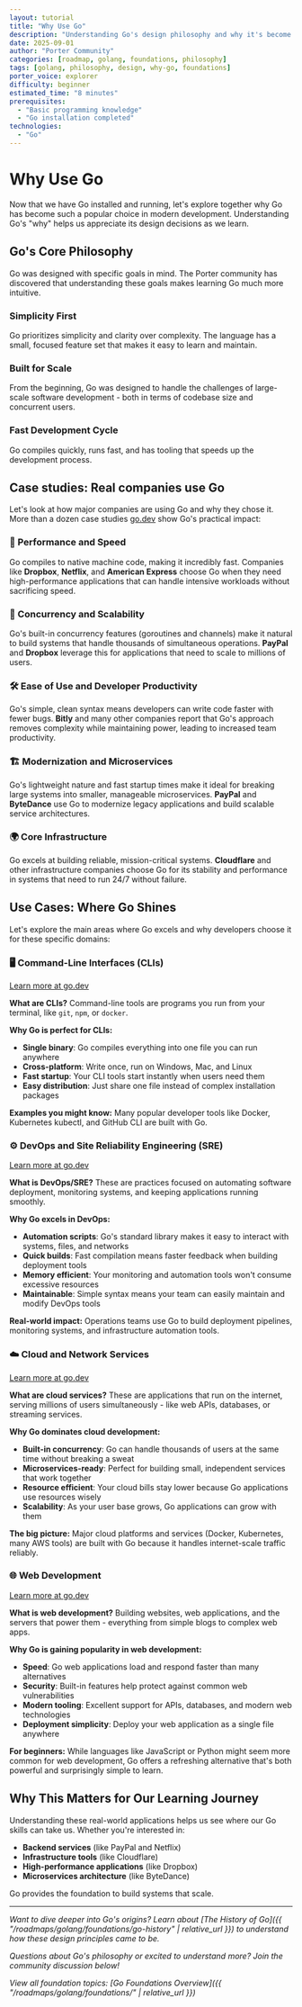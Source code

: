 ```yaml
---
layout: tutorial
title: "Why Use Go"
description: "Understanding Go's design philosophy and why it's become a popular choice for modern development - explored together as a community."
date: 2025-09-01
author: "Porter Community"
categories: [roadmap, golang, foundations, philosophy]
tags: [golang, philosophy, design, why-go, foundations]
porter_voice: explorer
difficulty: beginner
estimated_time: "8 minutes"
prerequisites: 
  - "Basic programming knowledge"
  - "Go installation completed"
technologies: 
  - "Go"
---
```


# Why Use Go

Now that we have Go installed and running, let's explore together why Go has become such a popular choice in modern development. Understanding Go's "why" helps us appreciate its design decisions as we learn.

## Go's Core Philosophy

Go was designed with specific goals in mind. The Porter community has discovered that understanding these goals makes learning Go much more intuitive.

### Simplicity First
Go prioritizes simplicity and clarity over complexity. The language has a small, focused feature set that makes it easy to learn and maintain.

### Built for Scale
From the beginning, Go was designed to handle the challenges of large-scale software development - both in terms of codebase size and concurrent users.

### Fast Development Cycle
Go compiles quickly, runs fast, and has tooling that speeds up the development process.

## Case studies: Real companies use Go

Let's look at how major companies are using Go and why they chose it. More than a dozen case studies [go.dev](https://go.dev/solutions/case-studies) show Go's practical impact:

### 🚀 Performance and Speed
Go compiles to native machine code, making it incredibly fast. Companies like **Dropbox**, **Netflix**, and **American Express** choose Go when they need high-performance applications that can handle intensive workloads without sacrificing speed.

### 💪 Concurrency and Scalability
Go's built-in concurrency features (goroutines and channels) make it natural to build systems that handle thousands of simultaneous operations. **PayPal** and **Dropbox** leverage this for applications that need to scale to millions of users.

### 🛠️ Ease of Use and Developer Productivity
Go's simple, clean syntax means developers can write code faster with fewer bugs. **Bitly** and many other companies report that Go's approach removes complexity while maintaining power, leading to increased team productivity.

### 🏗️ Modernization and Microservices
Go's lightweight nature and fast startup times make it ideal for breaking large systems into smaller, manageable microservices. **PayPal** and **ByteDance** use Go to modernize legacy applications and build scalable service architectures.

### 🌍 Core Infrastructure
Go excels at building reliable, mission-critical systems. **Cloudflare** and other infrastructure companies choose Go for its stability and performance in systems that need to run 24/7 without failure.

## Use Cases: Where Go Shines

Let's explore the main areas where Go excels and why developers choose it for these specific domains:

### 🖥️ Command-Line Interfaces (CLIs)
[Learn more at go.dev](https://go.dev/solutions/clis)

**What are CLIs?** Command-line tools are programs you run from your terminal, like `git`, `npm`, or `docker`.

**Why Go is perfect for CLIs:**
- **Single binary**: Go compiles everything into one file you can run anywhere
- **Cross-platform**: Write once, run on Windows, Mac, and Linux
- **Fast startup**: Your CLI tools start instantly when users need them
- **Easy distribution**: Just share one file instead of complex installation packages

**Examples you might know:** Many popular developer tools like Docker, Kubernetes kubectl, and GitHub CLI are built with Go.

### ⚙️ DevOps and Site Reliability Engineering (SRE) 
[Learn more at go.dev](https://go.dev/solutions/devops)

**What is DevOps/SRE?** These are practices focused on automating software deployment, monitoring systems, and keeping applications running smoothly.

**Why Go excels in DevOps:**
- **Automation scripts**: Go's standard library makes it easy to interact with systems, files, and networks
- **Quick builds**: Fast compilation means faster feedback when building deployment tools
- **Memory efficient**: Your monitoring and automation tools won't consume excessive resources
- **Maintainable**: Simple syntax means your team can easily maintain and modify DevOps tools

**Real-world impact:** Operations teams use Go to build deployment pipelines, monitoring systems, and infrastructure automation tools.

### ☁️ Cloud and Network Services
[Learn more at go.dev](https://go.dev/solutions/cloud)

**What are cloud services?** These are applications that run on the internet, serving millions of users simultaneously - like web APIs, databases, or streaming services.

**Why Go dominates cloud development:**
- **Built-in concurrency**: Go can handle thousands of users at the same time without breaking a sweat
- **Microservices-ready**: Perfect for building small, independent services that work together
- **Resource efficient**: Your cloud bills stay lower because Go applications use resources wisely  
- **Scalability**: As your user base grows, Go applications can grow with them

**The big picture:** Major cloud platforms and services (Docker, Kubernetes, many AWS tools) are built with Go because it handles internet-scale traffic reliably.

### 🌐 Web Development
[Learn more at go.dev](https://go.dev/solutions/webdev)

**What is web development?** Building websites, web applications, and the servers that power them - everything from simple blogs to complex web apps.

**Why Go is gaining popularity in web development:**
- **Speed**: Go web applications load and respond faster than many alternatives
- **Security**: Built-in features help protect against common web vulnerabilities
- **Modern tooling**: Excellent support for APIs, databases, and modern web technologies
- **Deployment simplicity**: Deploy your web application as a single file anywhere

**For beginners:** While languages like JavaScript or Python might seem more common for web development, Go offers a refreshing alternative that's both powerful and surprisingly simple to learn.



## Why This Matters for Our Learning Journey

Understanding these real-world applications helps us see where our Go skills can take us. Whether you're interested in:

- **Backend services** (like PayPal and Netflix)
- **Infrastructure tools** (like Cloudflare)
- **High-performance applications** (like Dropbox)
- **Microservices architecture** (like ByteDance)

Go provides the foundation to build systems that scale.

---

*Want to dive deeper into Go's origins? Learn about [The History of Go]({{ "/roadmaps/golang/foundations/go-history" | relative_url }}) to understand how these design principles came to be.*

*Questions about Go's philosophy or excited to understand more? Join the community discussion below!*

*View all foundation topics: [Go Foundations Overview]({{ "/roadmaps/golang/foundations/" | relative_url }})*